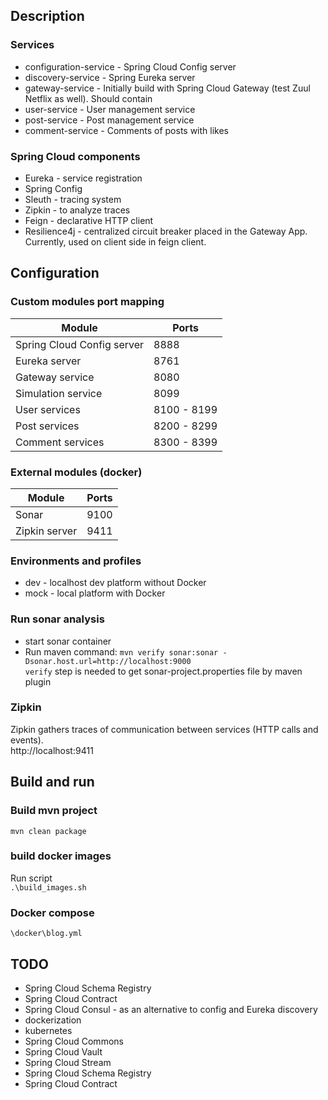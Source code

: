 ## Description
### Services
- configuration-service - Spring Cloud Config server
- discovery-service - Spring Eureka server
- gateway-service - Initially build with Spring Cloud Gateway (test Zuul Netflix as well). Should contain 
- user-service - User management service
- post-service - Post management service
- comment-service - Comments of posts with likes

### Spring Cloud components
- Eureka - service registration
- Spring Config
- Sleuth - tracing system
- Zipkin - to analyze traces
- Feign - declarative HTTP client
- Resilience4j - centralized circuit breaker placed in the Gateway App. Currently, used on client side in feign client.

## Configuration
### Custom modules port mapping
|Module|Ports|
|------|-----|
|Spring Cloud Config server|8888|
|Eureka server|8761|
|Gateway service|8080|
|Simulation service|8099|
|User services|8100 - 8199|
|Post services|8200 - 8299|
|Comment services|8300 - 8399|

### External modules (docker)
|Module|Ports|
|------|-----|
|Sonar|9100|
|Zipkin server|9411|

### Environments and profiles
- dev - localhost dev platform without Docker
- mock - local platform with Docker

### Run sonar analysis
- start sonar container
- Run maven command: `mvn verify sonar:sonar -Dsonar.host.url=http://localhost:9000` <br />
`verify` step is needed to get sonar-project.properties file by maven plugin

### Zipkin
Zipkin gathers traces of communication between services (HTTP calls and events).<br />
http://localhost:9411

## Build and run
### Build mvn project
`mvn clean package`

### build docker images
Run script <br />
`.\build_images.sh`

### Docker compose
`\docker\blog.yml`

## TODO
- Spring Cloud Schema Registry
- Spring Cloud Contract
- Spring Cloud Consul - as an alternative to config and Eureka discovery
- dockerization
- kubernetes
- Spring Cloud Commons
- Spring Cloud Vault
- Spring Cloud Stream
- Spring Cloud Schema Registry
- Spring Cloud Contract
